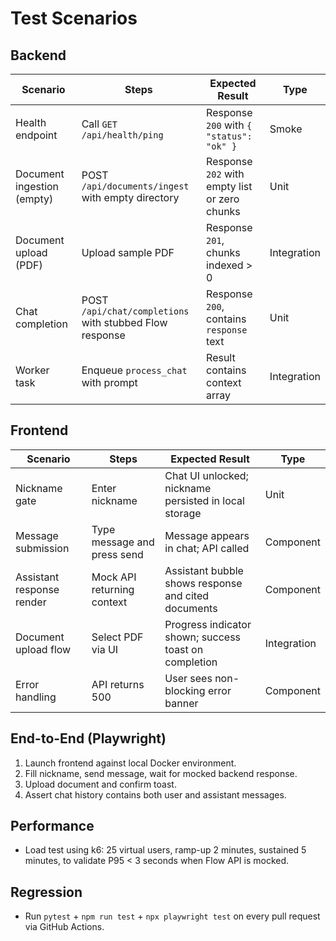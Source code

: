 # Test Scenarios

## Backend

| Scenario | Steps | Expected Result | Type |
| --- | --- | --- | --- |
| Health endpoint | Call `GET /api/health/ping` | Response `200` with `{ "status": "ok" }` | Smoke |
| Document ingestion (empty) | POST `/api/documents/ingest` with empty directory | Response `202` with empty list or zero chunks | Unit |
| Document upload (PDF) | Upload sample PDF | Response `201`, chunks indexed > 0 | Integration |
| Chat completion | POST `/api/chat/completions` with stubbed Flow response | Response `200`, contains `response` text | Unit |
| Worker task | Enqueue `process_chat` with prompt | Result contains context array | Integration |

## Frontend

| Scenario | Steps | Expected Result | Type |
| --- | --- | --- | --- |
| Nickname gate | Enter nickname | Chat UI unlocked; nickname persisted in local storage | Unit |
| Message submission | Type message and press send | Message appears in chat; API called | Component |
| Assistant response render | Mock API returning context | Assistant bubble shows response and cited documents | Component |
| Document upload flow | Select PDF via UI | Progress indicator shown; success toast on completion | Integration |
| Error handling | API returns 500 | User sees non-blocking error banner | Component |

## End-to-End (Playwright)

1. Launch frontend against local Docker environment.
2. Fill nickname, send message, wait for mocked backend response.
3. Upload document and confirm toast.
4. Assert chat history contains both user and assistant messages.

## Performance

- Load test using k6: 25 virtual users, ramp-up 2 minutes, sustained 5 minutes, to validate P95 < 3 seconds when Flow API is mocked.

## Regression

- Run `pytest` + `npm run test` + `npx playwright test` on every pull request via GitHub Actions.
